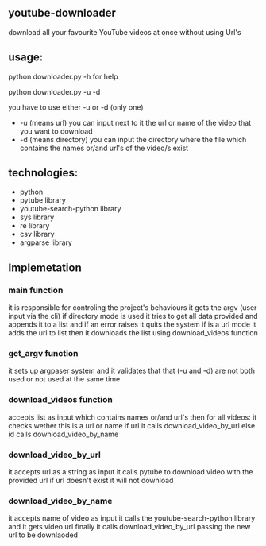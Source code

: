 ## youtube-downloader
download all your favourite YouTube videos at once without using Url's
## usage:
python downloader.py -h for help

python downloader.py -u -d

you have to use either -u or -d (only one)
- -u (means url) you can input next to it the url or name of the video that you want to download
- -d (means directory) you can input the directory where the file which contains the names or/and url's of the video/s exist
## technologies:
- python
- pytube library
- youtube-search-python library
- sys library
- re library
- csv library
- argparse library
## Implemetation
### main function
it is responsible for controling the project's behaviours
it gets the argv (user input via the cli)
if directory mode is used it tries to get all data provided and appends it to a list and if an error raises it quits the system
if is a url mode it adds the url to list
then it downloads the list using download_videos function
### get_argv function
it sets up argpaser system
and it validates that that (-u and -d) are not both used or not used at the same time
### download_videos function
accepts list as input which contains names or/and url's
then for all videos:
it checks wether this is a url or name
if url it calls download_video_by_url
else id calls download_video_by_name
### download_video_by_url
it accepts url as a string as input
it calls pytube to download video with the provided url
if url doesn't exist it will not download
### download_video_by_name
it accepts name of video as input
it calls the youtube-search-python library
and it gets video url
finally it calls download_video_by_url passing the new url to be downlaoded
